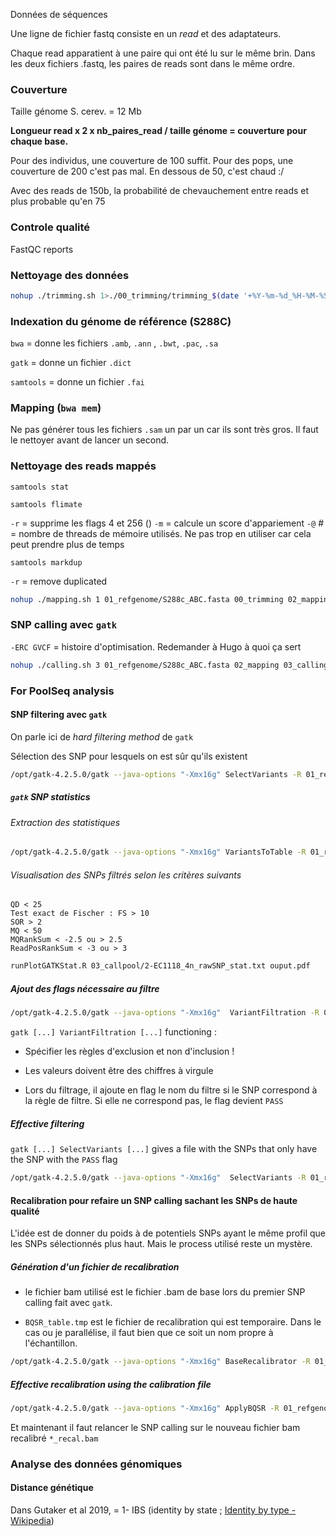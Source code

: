 Données de séquences

Une ligne de fichier fastq consiste en un *read* et des adaptateurs.

Chaque read apparatient à une paire qui ont été lu sur le même brin. Dans les deux fichiers .fastq, les paires de reads sont dans le même ordre.

### Couverture

Taille génome S. cerev. = 12 Mb

**Longueur read x 2 x nb_paires_read / taille génome = couverture pour chaque base.**

Pour des individus, une couverture de 100 suffit. Pour des pops, une couverture de 200 c'est pas mal. En dessous de 50, c'est chaud :/

Avec des reads de 150b, la probabilité de chevauchement entre reads et plus probable qu'en 75

### Controle qualité

FastQC reports

### Nettoyage des données

```bash
nohup ./trimming.sh 1>./00_trimming/trimming_$(date '+%Y-%m-%d_%H-%M-%S').log 2>&1 &
```

### Indexation du génome de référence (S288C)

`bwa` = donne les fichiers `.amb`, `.ann` , `.bwt`, `.pac`, `.sa`

`gatk` = donne un fichier `.dict`

`samtools` = donne un fichier `.fai`

### Mapping (`bwa mem`)

Ne pas générer tous les fichiers `.sam` un par un car ils sont très gros. Il faut le nettoyer avant de lancer un second.

### Nettoyage des reads mappés

`samtools stat`

`samtools flimate`

`-r` = supprime les flags 4 et 256 ()
`-m` = calcule un score d'appariement
`-@` # = nombre de threads de mémoire utilisés. Ne pas trop en utiliser car cela peut prendre plus de temps

`samtools markdup`

`-r` = remove duplicated

```bash
nohup ./mapping.sh 1 01_refgenome/S288c_ABC.fasta 00_trimming 02_mapping 1>02_mapping/mapping_$(date '+%Y-%m-%d_%H-%M-%S').log 2>&1 & 
```

### SNP calling avec `gatk`

`-ERC GVCF` = histoire d'optimisation. Redemander à Hugo à quoi ça sert

```bash
nohup ./calling.sh 3 01_refgenome/S288c_ABC.fasta 02_mapping 03_calling 1>03_calling/calling_$(date '+%Y-%m-%d_%H-%M-%S').log 2>&1 &
```

### For PoolSeq analysis

#### SNP filtering avec `gatk`

On parle ici de *hard filtering method* de `gatk`

Sélection des SNP pour lesquels on est sûr qu'ils existent

```bash
/opt/gatk-4.2.5.0/gatk --java-options "-Xmx16g" SelectVariants -R 01_refgenome/S288c_ABC.fasta -V 03_callpool/2-EC1118_4n.vcf -O 03_callpool/2-EC1118_4n_rawSNP.vcf --select-type-to-include SNP
```

##### `gatk` SNP statistics

###### Extraction des statistiques

```bash
/opt/gatk-4.2.5.0/gatk --java-options "-Xmx16g" VariantsToTable -R 01_refgenome/S288c_ABC.fasta -V 03_callpool/2-EC1118_4n_rawSNP.vcf -O 03_callpool/2-EC1118_4n_rawSNP_stat.txt -F CHROM -F POS -F REF -F ALT -F AF -F QUAL -F DP -F QD -F FS -F SOR -F MQ -F MQRankSum -F ReadPosRankSum 
```

###### Visualisation des SNPs filtrés selon les critères suivants

```
QD < 25
Test exact de Fischer : FS > 10
SOR > 2
MQ < 50
MQRankSum < -2.5 ou > 2.5
ReadPosRankSum < -3 ou > 3
```

```bash
runPlotGATKStat.R 03_callpool/2-EC1118_4n_rawSNP_stat.txt ouput.pdf
```

##### Ajout des flags nécessaire au filtre

```bash
/opt/gatk-4.2.5.0/gatk --java-options "-Xmx16g"  VariantFiltration -R 01_refgenome/S288c_ABC.fasta -V 03_callpool/2-EC1118_4n_rawSNP.vcf  -O 03_callpool/2-EC1118_4n_HQSNP_tagged.vcf -filter "QD < 25.0" --filter-name Low_QD -filter "FS > 10.0" --filter-name High_FS -filter "SOR > 2.0" --filter-name High_SOR -filter "MQ < 50.0" --filter-name Low_MQ -filter "MQRankSum < -2.5 || MQRankSum > 2.5" --filter-name "Bad_MQRS" -filter "ReadPosRankSum < -3.0 || ReadPosRankSum > 3.0" --filter-name Bad_RPRS
```

`gatk [...] VariantFiltration [...]` functioning :

- Spécifier les règles d'exclusion et non d'inclusion !
  
- Les valeurs doivent être des chiffres à virgule
  
- Lors du filtrage, il ajoute en flag le nom du filtre si le SNP correspond à la règle de filtre. Si elle ne correspond pas, le flag devient `PASS`
  

##### Effective filtering

`gatk [...] SelectVariants [...]` gives a file with the SNPs that only have the SNP with the `PASS` flag

```bash
/opt/gatk-4.2.5.0/gatk --java-options "-Xmx16g"  SelectVariants -R 01_refgenome/S288c_ABC.fasta -V 03_callpool/2-EC1118_4n_HQSNP_tagged.vcf -O 03_callpool/2-EC1118_4n_HQSNP.vcf --exclude-filtered
```

#### Recalibration pour refaire un SNP calling sachant les SNPs de haute qualité

L'idée est de donner du poids à de potentiels SNPs ayant le même profil que les SNPs sélectionnés plus haut. Mais le process utilisé reste un mystère.

##### Génération d'un fichier de recalibration

- le fichier bam utilisé est le fichier .bam de base lors du premier SNP calling fait avec `gatk`.
  
- `BQSR_table.tmp` est le fichier de recalibration qui est temporaire. Dans le cas ou je parallélise, il faut bien que ce soit un nom propre à l'échantillon.
  

```bash
/opt/gatk-4.2.5.0/gatk --java-options "-Xmx16g" BaseRecalibrator -R 01_refgenome/S288c_ABC.fasta -I /media/workspace/cbecerra/ALE2022/02_mappool/fixed_platform/2-EC1118.bam -O BQSR_table.tmp --known-sites 03_callpool/2-EC1118_4n_HQSNP.vcf 
```

##### Effective recalibration using the calibration file

```bash
/opt/gatk-4.2.5.0/gatk --java-options "-Xmx16g" ApplyBQSR -R 01_refgenome/S288c_ABC.fasta -I /media/workspace/cbecerra/ALE2022/02_mappool/fixed_platform/2-EC1118.bam -O 02_mappool/2-EC1118_recal_4n.bam --bqsr-recal-file BQSR_table.tmp
```

Et maintenant il faut relancer le SNP calling sur le nouveau fichier bam recalibré `*_recal.bam`

### Analyse des données génomiques

#### Distance génétique

Dans Gutaker et al 2019, = 1- IBS (identity by state ; [Identity by type - Wikipedia](https://en.wikipedia.org/wiki/Identity_by_type))